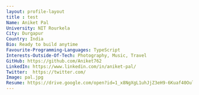 ```yaml
---
layout: profile-layout
title : test
Name: Aniket Pal
University: NIT Rourkela
City: Durgapur
Country: India
Bio: Ready to build anytime
Favourite-Programming-Languages: TypeScript
Interests-Outside-Of-Tech: Photography, Music, Travel
GitHub: https://github.com/Aniket762
LinkedIn: https://www.linkedin.com/in/aniket-pal/
Twitter:  https://twitter.com/
Image: pal.jpg
Resume: https://drive.google.com/open?id=1_x8NgXgL1uhJjZ3eH9-6Kuaf40Oul3o4
---
```

